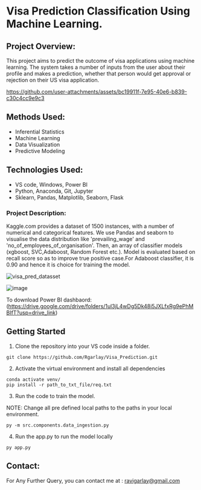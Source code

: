 # Visa Prediction Classification Using Machine Learning.

## Project Overview:

This project aims to predict the outcome of visa applications using machine learning. The system takes a number of inputs from the user about their profile and makes a prediction, whether that person would get approval or rejection on their US visa application.

https://github.com/user-attachments/assets/bc19911f-7e95-40e6-b839-c30c4cc9e9c3


## Methods Used:

- Inferential Statistics
- Machine Learning
- Data Visualization
- Predictive Modeling


## Technologies Used: 
- VS code, Windows, Power BI
- Python, Anaconda, Git, Jupyter
- Sklearn, Pandas, Matplotlib, Seaborn, Flask

### Project Description:
Kaggle.com provides a dataset of 1500 instances, with a number of numerical and categorical features. We use Pandas and seaborn to visualise the data distribution like 'prevailing_wage' and 'no_of_employees_of_organisation'. Then, an array of classifier models (xgboost, SVC,Adaboost, Random Forest etc.). Model is evaluated based on recall score so as to improve true positive case.For Adaboost classifier, it is 0.90 and hence it is choice for training the model. 

![visa_pred_datasset](https://github.com/user-attachments/assets/36f79f48-0fd4-488b-9400-81b556c9e698)

![image](https://github.com/user-attachments/assets/53b2f971-e488-4a83-81e6-a0fb8fde57bd)

To download Power BI dashbaord: (https://drive.google.com/drive/folders/1ul3jL4wDg5Dk48i5JXLfxRg9ePhMBIfT?usp=drive_link)


## Getting Started 

1. Clone the repository into your VS code inside a folder.
```
git clone https://github.com/Rgarlay/Visa_Prediction.git
```
2. Activate the virtual environment and install all dependencies
```
conda activate venv/
pip install -r path_to_txt_file/req.txt 
```
3. Run the code to train the model.
   
NOTE: Change all pre defined local paths to the paths in your local environment.

```
py -m src.components.data_ingestion.py
```
4. Run the app.py to run the model locally
```
py app.py
```


## Contact:
For Any Further Query, you can contact me at : ravigarlay@gmail.com





